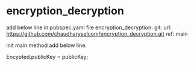 # encryption_decryption

add below line in pubspec.yaml file
  encryption_decryption:
    git:
      url: https://github.com/chaudharyselcom/encryption_decryption.git
      ref: main


init main method add below line.


  Encypted.publicKey = publicKey;

